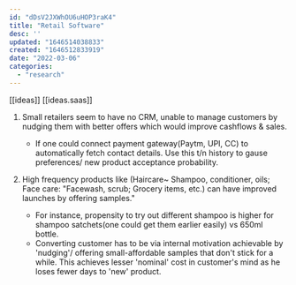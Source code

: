 ```yaml
---
id: "dDsV2JXWhOU6uHOP3raK4"
title: "Retail Software"
desc: ''
updated: "1646514038833"
created: "1646512833919"
date: "2022-03-06"
categories: 
  - "research"
---
```


[[ideas]]
[[ideas.saas]]

1. Small retailers seem to have no CRM, unable to manage customers by nudging them with better offers which would improve cashflows & sales.
    - If one could connect payment gateway(Paytm, UPI, CC) to automatically fetch contact details. Use this t/n history to gause preferences/ new product acceptance probability.

2. High frequency products like (Haircare~ Shampoo, conditioner, oils; Face care: "Facewash, scrub; Grocery items, etc.) can have improved launches by offering samples."
    - For instance, propensity to try out different shampoo is higher for shampoo satchets(one could get them earlier easily) vs 650ml bottle.
    - Converting customer has to be via internal motivation achievable by 'nudging'/ offering small-affordable samples that don't stick for a while.
    This achieves lesser 'nominal' cost in customer's mind as he loses fewer days to 'new' product.